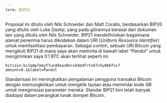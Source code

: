 ```yaml
---
term: BIP21
---
```


Proposal ini ditulis oleh Nils Schneider dan Matt Corallo, berdasarkan BIP20 yang ditulis oleh Luke Dashjr, yang pada gilirannya berasal dari dokumen lain yang ditulis oleh Nils Schneider. BIP21 mendefinisikan bagaimana alamat penerima harus dikodekan dalam URI (*Uniform Resource Identifier*) untuk memfasilitasi pembayaran. Sebagai contoh, sebuah URI Bitcoin yang mengikuti BIP21 di mana saya akan meminta di bawah label “*Pandul*” untuk mengirimkan saya 0.1 BTC akan terlihat seperti ini:

```text
bitcoin:bc1qmp7emyf7un49eaz0nrxk9mdfrtn67v5y866fvs?amount=0.1&label=Pandul
``` 

Standarisasi ini meningkatkan pengalaman pengguna transaksi Bitcoin dengan memungkinkan untuk mengklik tautan atau memindai kode QR untuk menginisiasi parameter mereka. Standar BIP21 kini telah banyak diadopsi dalam perangkat lunak dompet Bitcoin.
